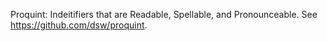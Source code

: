 Proquint: Indeitifiers that are Readable, Spellable, and Pronounceable. See https://github.com/dsw/proquint.


